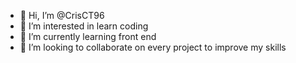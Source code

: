 - 👋 Hi, I’m @CrisCT96
- 👀 I’m interested in learn coding
- 🌱 I’m currently learning front end
- 💞️ I’m looking to collaborate on every project to  improve my skills

<!---
CrisCT96/CrisCT96 is a ✨ special ✨ repository because its `README.md` (this file) appears on your GitHub profile.
You can click the Preview link to take a look at your changes.
--->
